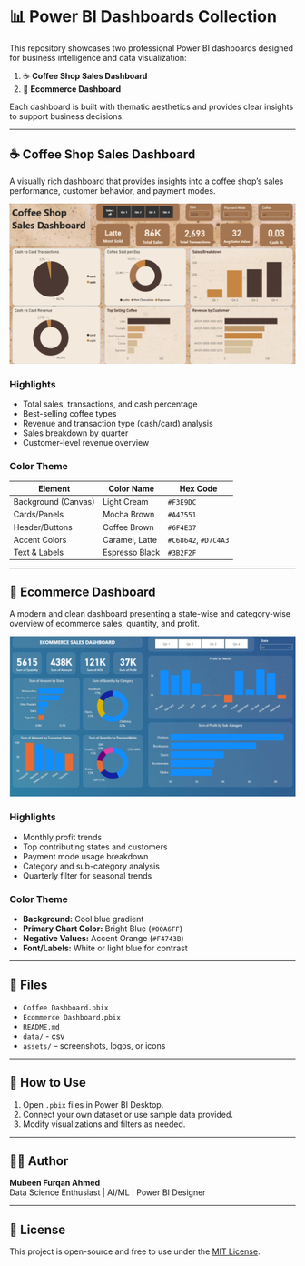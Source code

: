 # 📊 Power BI Dashboards Collection

This repository showcases two professional Power BI dashboards designed for business intelligence and data visualization:

1. ☕ **Coffee Shop Sales Dashboard**
2. 🛒 **Ecommerce Dashboard**

Each dashboard is built with thematic aesthetics and provides clear insights to support business decisions.

---

## ☕ Coffee Shop Sales Dashboard

A visually rich dashboard that provides insights into a coffee shop’s sales performance, customer behavior, and payment modes.

![Coffee Dashboard Preview](https://github.com/mubeenfa/PowerBi_Projects/blob/fb4db91827ca12ed37493678b8773cc1560e0c64/assets/coffee_dashboard.png)

### Highlights

- Total sales, transactions, and cash percentage
- Best-selling coffee types
- Revenue and transaction type (cash/card) analysis
- Sales breakdown by quarter
- Customer-level revenue overview

### Color Theme

| Element              | Color Name     | Hex Code   |
|----------------------|----------------|------------|
| Background (Canvas)  | Light Cream    | `#F3E9DC`  |
| Cards/Panels         | Mocha Brown    | `#A47551`  |
| Header/Buttons       | Coffee Brown   | `#6F4E37`  |
| Accent Colors        | Caramel, Latte | `#C68642`, `#D7C4A3`  |
| Text & Labels        | Espresso Black | `#3B2F2F`  |

---

## 🛒 Ecommerce Dashboard

A modern and clean dashboard presenting a state-wise and category-wise overview of ecommerce sales, quantity, and profit.

![Ecommerce Dashboard Preview](https://github.com/mubeenfa/PowerBi_Projects/blob/4ba479dfd1461d18cda9ff769f24b463af09f2e5/assets/ecommerce_dashboard.png)

### Highlights

- Monthly profit trends
- Top contributing states and customers
- Payment mode usage breakdown
- Category and sub-category analysis
- Quarterly filter for seasonal trends

### Color Theme

- **Background:** Cool blue gradient
- **Primary Chart Color:** Bright Blue (`#00A6FF`)
- **Negative Values:** Accent Orange (`#F4743B`)
- **Font/Labels:** White or light blue for contrast

---

## 📁 Files

- `Coffee Dashboard.pbix`
- `Ecommerce Dashboard.pbix`
- `README.md`
- `data/` - csv
- `assets/` – screenshots, logos, or icons

---

## 🧠 How to Use

1. Open `.pbix` files in Power BI Desktop.
2. Connect your own dataset or use sample data provided.
3. Modify visualizations and filters as needed.

---

## 👨‍💻 Author

**Mubeen Furqan Ahmed**  
Data Science Enthusiast | AI/ML | Power BI Designer  

---

## 📄 License

This project is open-source and free to use under the [MIT License](LICENSE).
